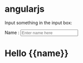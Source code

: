 # angularjs
<!DOCTYPE html>
<html>
<script src="http://ajax.googleapis.com/ajax/libs/angularjs/1.4.8/angular.min.js"></script>
<body>

<div ng-app="">
 
<p>Input something in the input box:</p>
<p>Name : <input type="text" ng-model="name" placeholder="Enter name here"></p>
<h1>Hello {{name}}</h1>

</div>

</body>
</html>
